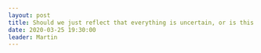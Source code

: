 ```yaml
---
layout: post
title: Should we just reflect that everything is uncertain, or is this the perfect opportunity to show awareness of one another and create a ripple of kindness in the world?   
date: 2020-03-25 19:30:00
leader: Martin 
---
```

